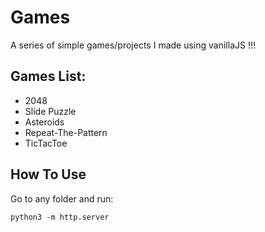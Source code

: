 # Games
A series of simple games/projects I made using vanillaJS !!!

## Games List:
  * 2048
  * Slide Puzzle
  * Asteroids
  * Repeat-The-Pattern
  * TicTacToe

## How To Use
Go to any folder and run:

  `python3 -m http.server`
